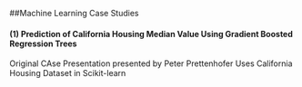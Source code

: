##Machine Learning Case Studies
#### (1) Prediction of California Housing Median Value Using Gradient Boosted Regression Trees 
Original CAse Presentation presented by Peter Prettenhofer
Uses California Housing Dataset in Scikit-learn
